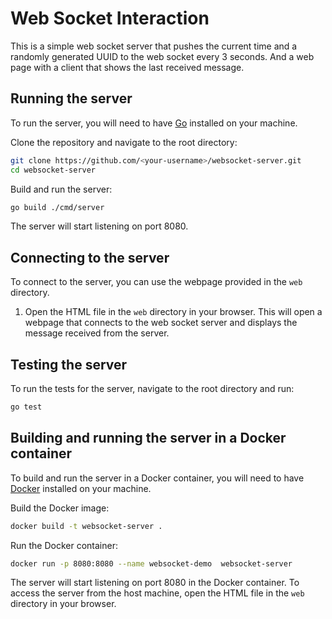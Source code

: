 # Web Socket Interaction

This is a simple web socket server that pushes the current time and a randomly generated UUID to the web socket every 3 seconds. And a web page with a client that shows the last received message.

## Running the server

To run the server, you will need to have [Go](https://golang.org/) installed on your machine.

Clone the repository and navigate to the root directory:

```bash
git clone https://github.com/<your-username>/websocket-server.git
cd websocket-server

```


Build and run the server:

```bash
go build ./cmd/server
```


The server will start listening on port 8080.

## Connecting to the server

To connect to the server, you can use the webpage provided in the `web` directory.

1. Open the HTML file in the `web` directory in your browser. This will open a webpage that connects to the web socket server and displays the message received from the server.

## Testing the server

To run the tests for the server, navigate to the root directory and run:

```bash
go test
```

## Building and running the server in a Docker container

To build and run the server in a Docker container, you will need to have [Docker](https://www.docker.com/) installed on your machine.

Build the Docker image:

```bash
docker build -t websocket-server .
```

Run the Docker container:

```bash
docker run -p 8080:8080 --name websocket-demo  websocket-server
```


The server will start listening on port 8080 in the Docker container. To access the server from the host machine, open the HTML file in the `web` directory in your browser.